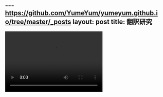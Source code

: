---https://github.com/YumeYum/yumeyum.github.io/tree/master/_posts
layout: post
title: 翻訳研究
---

<video src="/images/boxes.webm" width="320" height="200" controls preload></video>
